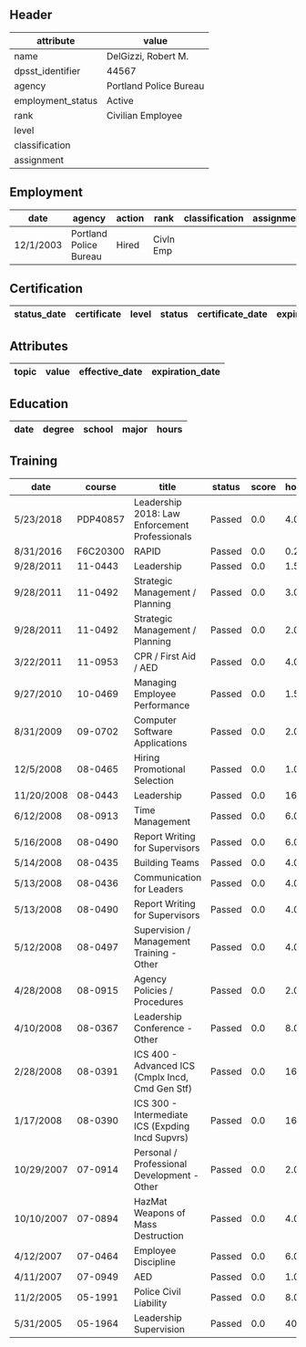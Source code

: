 ## Header
| attribute | value |
| --------- | ----- |
| name | DelGizzi, Robert M. |
| dpsst_identifier | 44567 |
| agency | Portland Police Bureau |
| employment_status | Active |
| rank | Civilian Employee |
| level |  |
| classification |  |
| assignment |  |
## Employment
| date | agency | action | rank | classification | assignment |
| ---- | ------ | ------ | ---- | -------------- | ---------- |
| 12/1/2003 | Portland Police Bureau | Hired | Civln Emp |  |  |
## Certification
| status_date | certificate | level | status | certificate_date | expiration_date | probation_date |
| ----------- | ----------- | ----- | ------ | ---------------- | --------------- | -------------- |
## Attributes
| topic | value | effective_date | expiration_date |
| ----- | ----- | -------------- | --------------- |
## Education
| date | degree | school | major | hours |
| ---- | ------ | ------ | ----- | ----- |
## Training
| date | course | title | status | score | hours |
| ---- | ------ | ----- | ------ | ----- | ----- |
| 5/23/2018 | PDP40857 | Leadership 2018: Law Enforcement Professionals | Passed | 0.0 | 4.00 |
| 8/31/2016 | F6C20300 | RAPID | Passed | 0.0 | 0.25 |
| 9/28/2011 | 11-0443 | Leadership | Passed | 0.0 | 1.50 |
| 9/28/2011 | 11-0492 | Strategic Management / Planning | Passed | 0.0 | 3.00 |
| 9/28/2011 | 11-0492 | Strategic Management / Planning | Passed | 0.0 | 2.00 |
| 3/22/2011 | 11-0953 | CPR / First Aid / AED | Passed | 0.0 | 4.00 |
| 9/27/2010 | 10-0469 | Managing Employee Performance | Passed | 0.0 | 1.50 |
| 8/31/2009 | 09-0702 | Computer Software Applications | Passed | 0.0 | 2.00 |
| 12/5/2008 | 08-0465 | Hiring  Promotional Selection | Passed | 0.0 | 1.00 |
| 11/20/2008 | 08-0443 | Leadership | Passed | 0.0 | 16.00 |
| 6/12/2008 | 08-0913 | Time Management | Passed | 0.0 | 6.00 |
| 5/16/2008 | 08-0490 | Report Writing for Supervisors | Passed | 0.0 | 6.00 |
| 5/14/2008 | 08-0435 | Building Teams | Passed | 0.0 | 4.00 |
| 5/13/2008 | 08-0436 | Communication for Leaders | Passed | 0.0 | 4.00 |
| 5/13/2008 | 08-0490 | Report Writing for Supervisors | Passed | 0.0 | 4.00 |
| 5/12/2008 | 08-0497 | Supervision / Management Training - Other | Passed | 0.0 | 4.00 |
| 4/28/2008 | 08-0915 | Agency Policies / Procedures | Passed | 0.0 | 2.00 |
| 4/10/2008 | 08-0367 | Leadership Conference - Other | Passed | 0.0 | 8.00 |
| 2/28/2008 | 08-0391 | ICS 400 - Advanced ICS (Cmplx Incd, Cmd  Gen Stf) | Passed | 0.0 | 16.00 |
| 1/17/2008 | 08-0390 | ICS 300 - Intermediate ICS (Expding Incd  Supvrs) | Passed | 0.0 | 16.00 |
| 10/29/2007 | 07-0914 | Personal / Professional Development - Other | Passed | 0.0 | 2.00 |
| 10/10/2007 | 07-0894 | HazMat  Weapons of Mass Destruction | Passed | 0.0 | 4.00 |
| 4/12/2007 | 07-0464 | Employee Discipline | Passed | 0.0 | 6.00 |
| 4/11/2007 | 07-0949 | AED | Passed | 0.0 | 1.00 |
| 11/2/2005 | 05-1991 | Police Civil Liability | Passed | 0.0 | 8.00 |
| 5/31/2005 | 05-1964 | Leadership Supervision | Passed | 0.0 | 40.00 |
